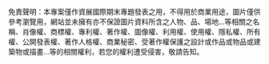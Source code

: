 免責聲明：本專案僅作資展國際期末專題發表之用，不得用於商業用途，圖片僅供參考瀏覽用，網站並未擁有亦不保證圖片資料所含之人物、品、場地…等相關之名稱、肖像權、商標權、專利權、著作權、圖像權、利用權、使用權、隱私權、所有權、公開發表權、著作人格權、商業秘密、受著作權保護之設計或作品或物品或建築物或描畫…等的相關權利，若您的權利遭受侵害，敬請告知。
